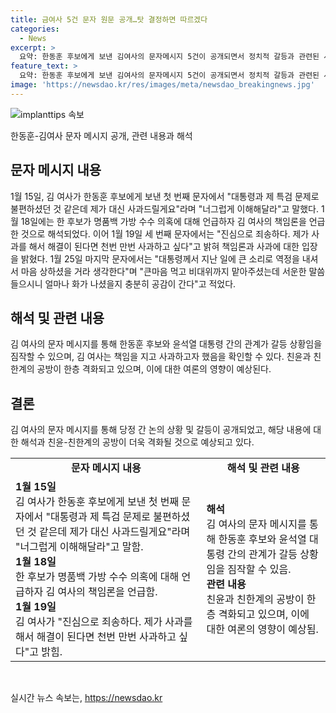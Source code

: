 ```yaml
---
title: 금여사 5건 문자 원문 공개…탓 결정하면 따르겠다
categories:
  - News
excerpt: >
  요약: 한동훈 후보에게 보낸 김여사의 문자메시지 5건이 공개되면서 정치적 갈등과 관련된 사적 대화가 논란을 일으키고 있다. 김여사는 윤석열 대통령과의 갈등에 대해 사과하며, 한동훈 후보의 책임론을 거론하고 사과를 촉구했다. 이에 대한 후보와 윤석열 지지자들의 입장이 대립되면서 당권 경쟁이 더욱 격화될 전망이다.
feature_text: >
  요약: 한동훈 후보에게 보낸 김여사의 문자메시지 5건이 공개되면서 정치적 갈등과 관련된 사적 대화가 논란을 일으키고 있다. 김여사는 윤석열 대통령과의 갈등에 대해 사과하며, 한동훈 후보의 책임론을 거론하고 사과를 촉구했다. 이에 대한 후보와 윤석열 지지자들의 입장이 대립되면서 당권 경쟁이 더욱 격화될 전망이다.
image: 'https://newsdao.kr/res/images/meta/newsdao_breakingnews.jpg'
---
```


<p><img src="https://newsdao.kr/res/images/meta/newsdao_breakingnews.jpg" alt="implanttips 속보" /></p>

<p>한동훈-김여사 문자 메시지 공개, 관련 내용과 해석</p>

<h2 data-ke-size="size26">문자 메시지 내용</h2>

<p data-ke-size="size16">1월 15일, 김 여사가 한동훈 후보에게 보낸 첫 번째 문자에서 "대통령과 제 특검 문제로 불편하셨던 것 같은데 제가 대신 사과드릴게요"라며 "너그럽게 이해해달라"고 말했다. 1월 18일에는 한 후보가 명품백 가방 수수 의혹에 대해 언급하자 김 여사의 책임론을 언급한 것으로 해석되었다. 이어 1월 19일 세 번째 문자에서는 "진심으로 죄송하다. 제가 사과를 해서 해결이 된다면 천번 만번 사과하고 싶다"고 밝혀 책임론과 사과에 대한 입장을 밝혔다. 1월 25일 마지막 문자에서는 "대통령께서 지난 일에 큰 소리로 역정을 내셔서 마음 상하셨을 거라 생각한다"며 "큰마음 먹고 비대위까지 맡아주셨는데 서운한 말씀 들으시니 얼마나 화가 나셨을지 충분히 공감이 간다"고 적었다.</p>

<h2 data-ke-size="size26">해석 및 관련 내용</h2>

<p data-ke-size="size16">김 여사의 문자 메시지를 통해 한동훈 후보와 윤석열 대통령 간의 관계가 갈등 상황임을 짐작할 수 있으며, 김 여사는 책임을 지고 사과하고자 했음을 확인할 수 있다. 친윤과 친한계의 공방이 한층 격화되고 있으며, 이에 대한 여론의 영향이 예상된다.</p>

<h2 data-ke-size="size26">결론</h2>

<p data-ke-size="size16">김 여사의 문자 메시지를 통해 당정 간 논의 상황 및 갈등이 공개되었고, 해당 내용에 대한 해석과 친윤-친한계의 공방이 더욱 격화될 것으로 예상되고 있다.</p>

<table>
  <tr>
    <td style="text-align: center; height: 17px;"><b>문자 메시지 내용</b></td>
    <td style="text-align: center; height: 17px;"><b>해석 및 관련 내용</b></td>
  </tr>
  <tr>
    <td><b>1월 15일</b><br>김 여사가 한동훈 후보에게 보낸 첫 번째 문자에서 "대통령과 제 특검 문제로 불편하셨던 것 같은데 제가 대신 사과드릴게요"라며 "너그럽게 이해해달라"고 말함.<br><b>1월 18일</b><br>한 후보가 명품백 가방 수수 의혹에 대해 언급하자 김 여사의 책임론을 언급함.<br><b>1월 19일</b><br>김 여사가 "진심으로 죄송하다. 제가 사과를 해서 해결이 된다면 천번 만번 사과하고 싶다"고 밝힘.</td>
    <td><b>해석</b><br>김 여사의 문자 메시지를 통해 한동훈 후보와 윤석열 대통령 간의 관계가 갈등 상황임을 짐작할 수 있음.<br><b>관련 내용</b><br>친윤과 친한계의 공방이 한층 격화되고 있으며, 이에 대한 여론의 영향이 예상됨.</td>
  </tr>
</table>

<p data-ke-size="size16">&nbsp;</p>
실시간 뉴스 속보는, <a href="https://newsdao.kr" rel="dofollow">https://newsdao.kr</a>


